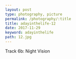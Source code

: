 ```yaml
---
layout: post
type: photography, picture
permalink: /photography/:title
title: adayinthelife-12
date: 2017-11-29
keyword: adayinthelife
path: 12.jpg
---
```


Track 6b: Night Vision
